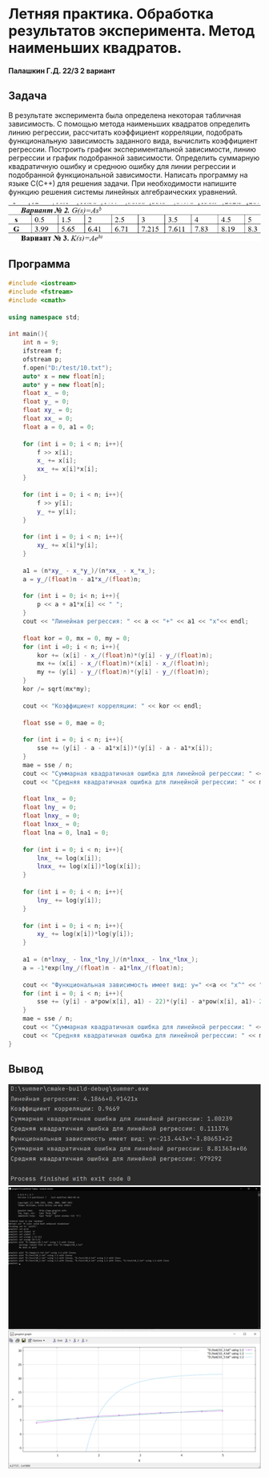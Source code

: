 # Летняя практика. Обработка результатов эксперимента. Метод наименьших квадратов.
#### Палашкин Г.Д. 22/3 2 вариант
## Задача
В результате эксперимента была определена некоторая табличная зависимость. 
С помощью метода наименьших квадратов определить линию регрессии, 
рассчитать коэффициент корреляции, подобрать функциональную зависимость заданного вида, вычислить коэффициент регрессии. Построить график экспериментальной зависимости, линию регрессии и график подобранной зависимости. Определить суммарную квадратичную ошибку и среднюю ошибку для линии регрессии и подобранной функциональной зависимости. Написать программу на языке С(С++) для решения задачи. При необходимости напишите функцию решения системы линейных алгебраических уравнений.

![](/images/zadacha.png)

## Программа 
```c++
#include <iostream>
#include <fstream>
#include <cmath>

using namespace std;

int main(){
    int n = 9;
    ifstream f;
    ofstream p;
    f.open("D:/test/10.txt");
    auto* x = new float[n];
    auto* y = new float[n];
    float x_ = 0;
    float y_ = 0;
    float xy_ = 0;
    float xx_ = 0;
    float a = 0, a1 = 0;

    for (int i = 0; i < n; i++){
        f >> x[i];
        x_ += x[i];
        xx_ += x[i]*x[i];
    }

    for (int i = 0; i < n; i++){
        f >> y[i];
        y_ += y[i];
    }

    for (int i = 0; i < n; i++){
        xy_ += x[i]*y[i];
    }

    a1 = (n*xy_ - x_*y_)/(n*xx_ - x_*x_);
    a = y_/(float)n - a1*x_/(float)n;

    for (int i = 0; i< n; i++){
        p << a + a1*x[i] << " ";
    }
    cout << "Линейная регрессия: " << a << "+" << a1 << "x"<< endl;

    float kor = 0, mx = 0, my = 0;
    for (int i =0; i < n; i++){
        kor += (x[i] - x_/(float)n)*(y[i] - y_/(float)n);
        mx += (x[i] - x_/(float)n)*(x[i] - x_/(float)n);
        my += (y[i] - y_/(float)n)*(y[i] - y_/(float)n);
    }
    kor /= sqrt(mx*my);

    cout << "Коэффициент корреляции: " << kor << endl;

    float sse = 0, mae = 0;

    for (int i = 0; i < n; i++){
        sse += (y[i] - a - a1*x[i])*(y[i] - a - a1*x[i]);
    }
    mae = sse / n;
    cout << "Суммарная квадратичная ошибка для линейной регрессии: " << sse << endl;
    cout << "Средняя квадратичная ошибка для линейной регрессии: " << mae << endl;

    float lnx_ = 0;
    float lny_ = 0;
    float lnxy_ = 0;
    float lnxx_ = 0;
    float lna = 0, lna1 = 0;

    for (int i = 0; i < n; i++){
        lnx_ += log(x[i]);
        lnxx_ += log(x[i])*log(x[i]);
    }

    for (int i = 0; i < n; i++){
        lny_ += log(y[i]);
    }

    for (int i = 0; i < n; i++){
        xy_ += log(x[i])*log(y[i]);
    }

    a1 = (n*lnxy_ - lnx_*lny_)/(n*lnxx_ - lnx_*lnx_);
    a = -1*exp(lny_/(float)n - a1*lnx_/(float)n);
    
    cout << "Функциональная зависимость имеет вид: y=" <<a << "x^" << "+22" a1<< endl;
    for (int i = 0; i < n; i++){
        sse += (y[i] - a*pow(x[i], a1) - 22)*(y[i] - a*pow(x[i], a1)- 22);
    }
    mae = sse / n;
    cout << "Суммарная квадратичная ошибка для линейной регрессии: " << sse << endl;
    cout << "Средняя квадратичная ошибка для линейной регрессии: " << mae << endl;
}
```
## Вывод
![](/images/res.png)
![](/images/graph_text.png)
![](/images/graph.png)
